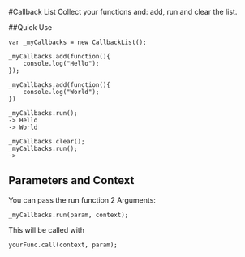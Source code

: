 #Callback List
Collect your functions and: add, run and clear the list. 

##Quick Use

	var _myCallbacks = new CallbackList();

	_myCallbacks.add(function(){
		console.log("Hello");
	});

	_myCallbacks.add(function(){
		console.log("World");
	})

	_myCallbacks.run();
	-> Hello
	-> World

	_myCallbacks.clear();
	_myCallbacks.run();
	-> 

## Parameters and Context

You can pass the run function 2 Arguments:
	
	_myCallbacks.run(param, context);

This will be called with

	yourFunc.call(context, param);